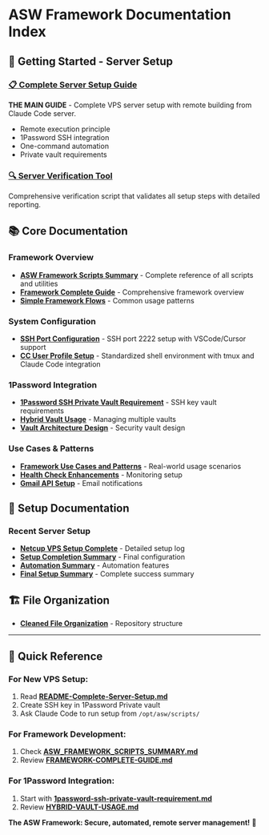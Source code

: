 # ASW Framework Documentation Index

## 🚀 **Getting Started - Server Setup**

### **[📋 Complete Server Setup Guide](README-Complete-Server-Setup.md)**
**THE MAIN GUIDE** - Complete VPS server setup with remote building from Claude Code server.
- Remote execution principle
- 1Password SSH integration  
- One-command automation
- Private vault requirements

### **[🔍 Server Verification Tool](server-check-usage.md)**
Comprehensive verification script that validates all setup steps with detailed reporting.

## 📚 **Core Documentation**

### **Framework Overview**
- **[ASW Framework Scripts Summary](ASW_FRAMEWORK_SCRIPTS_SUMMARY.md)** - Complete reference of all scripts and utilities
- **[Framework Complete Guide](FRAMEWORK-COMPLETE-GUIDE.md)** - Comprehensive framework overview
- **[Simple Framework Flows](SIMPLE-FRAMEWORK-FLOWS.md)** - Common usage patterns

### **System Configuration**
- **[SSH Port Configuration](SSH-PORT-CONFIGURATION.md)** - SSH port 2222 setup with VSCode/Cursor support
- **[CC User Profile Setup](CC-USER-PROFILE-SETUP.md)** - Standardized shell environment with tmux and Claude Code integration

### **1Password Integration**
- **[1Password SSH Private Vault Requirement](1password-ssh-private-vault-requirement.md)** - SSH key vault requirements
- **[Hybrid Vault Usage](HYBRID-VAULT-USAGE.md)** - Managing multiple vaults
- **[Vault Architecture Design](vault-architecture-design.md)** - Security vault design

### **Use Cases & Patterns**
- **[Framework Use Cases and Patterns](FRAMEWORK-USE-CASES-AND-PATTERNS.md)** - Real-world usage scenarios
- **[Health Check Enhancements](health-check-enhancements.md)** - Monitoring setup
- **[Gmail API Setup](gmail-api-setup.md)** - Email notifications

## 📖 **Setup Documentation**

### **Recent Server Setup**
- **[Netcup VPS Setup Complete](netcup-vps-setup-complete.md)** - Detailed setup log
- **[Setup Completion Summary](setup-completion-summary.md)** - Final configuration
- **[Automation Summary](automation-summary.md)** - Automation features
- **[Final Setup Summary](final-setup-summary.md)** - Complete success summary

## 🏗️ **File Organization**
- **[Cleaned File Organization](CLEANED-FILE-ORGANIZATION.md)** - Repository structure

---

## 🎯 **Quick Reference**

### **For New VPS Setup:**
1. Read **[README-Complete-Server-Setup.md](README-Complete-Server-Setup.md)**
2. Create SSH key in 1Password Private vault
3. Ask Claude Code to run setup from `/opt/asw/scripts/`

### **For Framework Development:**
1. Check **[ASW_FRAMEWORK_SCRIPTS_SUMMARY.md](ASW_FRAMEWORK_SCRIPTS_SUMMARY.md)**
2. Review **[FRAMEWORK-COMPLETE-GUIDE.md](FRAMEWORK-COMPLETE-GUIDE.md)**

### **For 1Password Integration:**
1. Start with **[1password-ssh-private-vault-requirement.md](1password-ssh-private-vault-requirement.md)**
2. Review **[HYBRID-VAULT-USAGE.md](HYBRID-VAULT-USAGE.md)**

**The ASW Framework: Secure, automated, remote server management!** 🚀